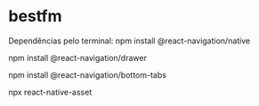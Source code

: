 # bestfm

Dependências pelo terminal:
npm install @react-navigation/native     

npm install @react-navigation/drawer

npm install @react-navigation/bottom-tabs

npx react-native-asset


